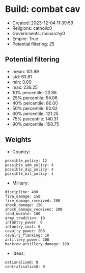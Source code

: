 
# Build: combat cav

- Created: 2023-12-04 11:39:59
- Religions: catholic0
- Governments: monarchy0
- Empire: True
- Potential filtering: 25

## Potential filtering

- mean: 101.99
- std: 63.81
- min: 0.00
- max: 236.25
- 10% percentile: 23.88
- 25% percentile: 54.06
- 40% percentile: 80.00
- 50% percentile: 90.62
- 60% percentile: 121.25
- 75% percentile: 140.31
- 90% percentile: 198.75

## Weights

- Country: 
```
possible_policy: 12
possible_adm_policy: 4
possible_dip_policy: 4
possible_mil_policy: 4

```
- Military: 
```
discipline: 400
fire_damage: 150
fire_damage_received: 200
shock_damage: 150
shock_damage_received: 200
land_morale: 100
army_tradition: 10
infantry_power: 0
infantry_cost: 0
cavalry_power: 200
cavalry_flanking: 10
artillery_power: 200
backrow_artillery_damage: 100

```
- Ideas: 
```
nationalism0: 0
centralisation0: 0

```
